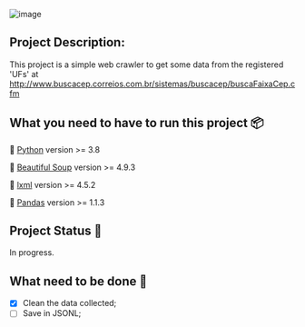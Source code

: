 ![image](https://user-images.githubusercontent.com/50220493/95218762-021ad300-07cb-11eb-81b0-b2ef19c31f19.png)

## Project Description: 

This project is a simple web crawler to get some data from the registered 'UFs' at http://www.buscacep.correios.com.br/sistemas/buscacep/buscaFaixaCep.cfm

## What you need to have to run this project :package:

:small_blue_diamond: [Python](https://www.python.org/downloads/) version >= 3.8

:small_blue_diamond: [Beautiful Soup](https://pypi.org/project/beautifulsoup4/) version >= 4.9.3

:small_blue_diamond: [lxml](https://pypi.org/project/lxml/) version >= 4.5.2

:small_blue_diamond: [Pandas](https://pypi.org/project/pandas/) version >= 1.1.3

## Project Status :construction: 

In progress.

## What need to be done :memo:
- [x] Clean the data collected;
- [ ] Save in JSONL; 
